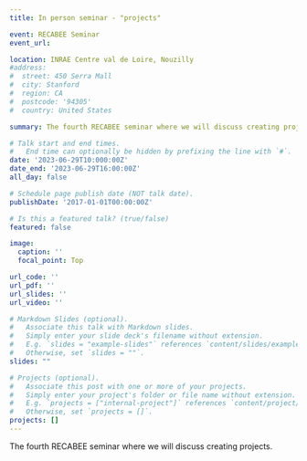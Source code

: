 ```yaml
---
title: In person seminar - "projects"

event: RECABEE Seminar
event_url: 

location: INRAE Centre val de Loire, Nouzilly
#address:
#  street: 450 Serra Mall
#  city: Stanford
#  region: CA
#  postcode: '94305'
#  country: United States

summary: The fourth RECABEE seminar where we will discuss creating projects.

# Talk start and end times.
#   End time can optionally be hidden by prefixing the line with `#`.
date: '2023-06-29T10:000:00Z'
date_end: '2023-06-29T16:00:00Z'
all_day: false

# Schedule page publish date (NOT talk date).
publishDate: '2017-01-01T00:00:00Z'

# Is this a featured talk? (true/false)
featured: false

image:
  caption: ''
  focal_point: Top

url_code: ''
url_pdf: ''
url_slides: ''
url_video: ''

# Markdown Slides (optional).
#   Associate this talk with Markdown slides.
#   Simply enter your slide deck's filename without extension.
#   E.g. `slides = "example-slides"` references `content/slides/example-slides.md`.
#   Otherwise, set `slides = ""`.
slides: ""

# Projects (optional).
#   Associate this post with one or more of your projects.
#   Simply enter your project's folder or file name without extension.
#   E.g. `projects = ["internal-project"]` references `content/project/deep-learning/index.md`.
#   Otherwise, set `projects = []`.
projects: []
---
```


The fourth RECABEE seminar where we will discuss creating projects.